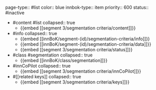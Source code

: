page-type:: #list
color:: blue
innbok-type:: item
priority:: 600
status:: #inactive

- #content #list
  collapsed:: true
	- {{embed [[segment 3/segmentation criteria/content]]}}
- #info
  collapsed:: true
	- {{embed [[innBoK/segment-(id)/segmentation-criteria/info]]}}
	- {{embed [[innBoK/segment-(id)/segmentation-criteria/data]]}}
	- {{embed [[segment 3/segmentation criteria/status]]}}
- #class #segmentation
  collapsed:: true
	- {{embed [[innBoK/class/segmentation]]}}
- #innCoPilot
  collapsed:: true
	- {{embed [[segment 3/segmentation criteria/innCoPilot]]}}
- #[[related keys]]
  collapsed:: true
	- {{embed [[segment 3/segmentation criteria/keys]]}}



